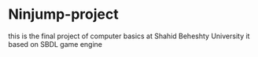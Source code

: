 # Ninjump-project
this is the final project of computer basics at Shahid Beheshty University
it based on SBDL game engine
